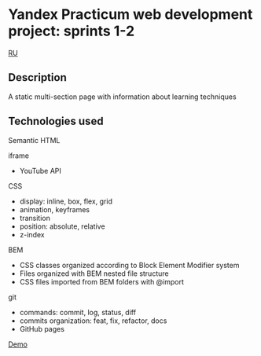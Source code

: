 # Yandex Practicum web development project: sprints 1-2
[RU](./README-RU.md)

## Description

A static multi-section page with information about learning techniques

## Technologies used

Semantic HTML

iframe
- YouTube API

CSS
- display: inline, box, flex, grid
- animation, keyframes
- transition
- position: absolute, relative
- z-index

BEM
- CSS classes organized according to Block Element Modifier system
- Files organized with BEM nested file structure
- CSS files imported from BEM folders with @import

git
- commands: commit, log, status, diff
- commits organization: feat, fix, refactor, docs
- GitHub pages

[Demo](https://bliss-code.github.io/how-to-learn/)
